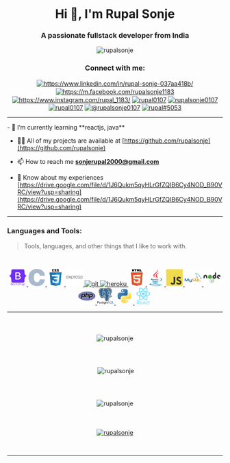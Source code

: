 <h1 align="center">Hi 👋, I'm Rupal Sonje</h1>
<h3 align="center">A passionate fullstack developer from India</h3>

<p align="center"> <img src="https://komarev.com/ghpvc/?username=rupalsonje&label=Profile%20views&color=0e13b4&style=flat" alt="rupalsonje" /> </p>

<h3 align="center">Connect with me:</h3>
<p align="center">
<a href="https://linkedin.com/in/https://www.linkedin.com/in/rupal-sonje-037aa418b/" target="blank"><img align="center" src="https://cdn.jsdelivr.net/npm/simple-icons@3.0.1/icons/linkedin.svg" alt="https://www.linkedin.com/in/rupal-sonje-037aa418b/" height="30" width="40" /></a>
<a href="https://fb.com/https://m.facebook.com/rupalsonje1183" target="blank"><img align="center" src="https://cdn.jsdelivr.net/npm/simple-icons@3.0.1/icons/facebook.svg" alt="https://m.facebook.com/rupalsonje1183" height="30" width="40" /></a>
<a href="https://instagram.com/https://www.instagram.com/rupal_1183/" target="blank"><img align="center" src="https://cdn.jsdelivr.net/npm/simple-icons@3.0.1/icons/instagram.svg" alt="https://www.instagram.com/rupal_1183/" height="30" width="40" /></a>
<a href="https://www.codechef.com/users/rupal0107" target="blank"><img align="center" src="https://cdn.jsdelivr.net/npm/simple-icons@3.1.0/icons/codechef.svg" alt="rupal0107" height="30" width="40" /></a>
<a href="https://www.hackerrank.com/rupalsonje0107" target="blank"><img align="center" src="https://cdn.jsdelivr.net/npm/simple-icons@3.0.1/icons/hackerrank.svg" alt="rupalsonje0107" height="30" width="40" /></a>
<a href="https://codeforces.com/profile/rupal0107" target="blank"><img align="center" src="https://cdn.jsdelivr.net/npm/simple-icons@3.0.1/icons/codeforces.svg" alt="rupal0107" height="30" width="40" /></a>
<a href="https://www.hackerearth.com/@rupalsonje0107" target="blank"><img align="center" src="https://cdn.jsdelivr.net/npm/simple-icons@3.0.1/icons/hackerearth.svg" alt="@rupalsonje0107" height="30" width="40" /></a>
<a href="https://discord.gg/rupal#5053" target="blank"><img align="center" src="https://cdn.jsdelivr.net/npm/simple-icons@3.0.1/icons/discord.svg" alt="rupal#5053" height="30" width="40" /></a>
</p>
 <hr>
- 🌱 I’m currently learning **reactjs, java**

- 👨‍💻 All of my projects are available at [https://github.com/rupalsonje](https://github.com/rupalsonje)

- 📫 How to reach me **sonjerupal2000@gmail.com**

- 📄 Know about my experiences [https://drive.google.com/file/d/1J6Qukm5qyHLrGfZQIB6Cy4NOD_B90VRC/view?usp=sharing](https://drive.google.com/file/d/1J6Qukm5qyHLrGfZQIB6Cy4NOD_B90VRC/view?usp=sharing)
<hr>
<h3 align="left">Languages and Tools:</h3>

> Tools, languages, and other things that I like to work with.

<br>
<p align="center">
<a href="https://getbootstrap.com" target="_blank"> 
  <img src="https://raw.githubusercontent.com/devicons/devicon/master/icons/bootstrap/bootstrap-plain-wordmark.svg" alt="bootstrap" width="40" height="40"/> 
</a> 
<a href="https://www.cprogramming.com/" target="_blank">
  <img src="https://raw.githubusercontent.com/devicons/devicon/master/icons/c/c-original.svg" alt="c" width="40" height="40"/>
</a> 
<a href="https://www.w3schools.com/css/" target="_blank"> 
  <img src="https://raw.githubusercontent.com/devicons/devicon/master/icons/css3/css3-original-wordmark.svg" alt="css3" width="40" height="40"/> 
</a> 
<a href="https://expressjs.com" target="_blank">
  <img src="https://raw.githubusercontent.com/devicons/devicon/master/icons/express/express-original-wordmark.svg" alt="express" width="40" height="40"/> 
</a>
<a href="https://git-scm.com/" target="_blank">
  <img src="https://www.vectorlogo.zone/logos/git-scm/git-scm-icon.svg" alt="git" width="40" height="40"/> 
</a>
<a href="https://heroku.com" target="_blank"> 
  <img src="https://www.vectorlogo.zone/logos/heroku/heroku-icon.svg" alt="heroku" width="40" height="40"/> 
</a> 
<a href="https://www.w3.org/html/" target="_blank">
 <img src="https://raw.githubusercontent.com/devicons/devicon/master/icons/html5/html5-original-wordmark.svg" alt="html5" width="40" height="40"/>
</a> 
<a href="https://www.java.com" target="_blank"> 
  <img src="https://raw.githubusercontent.com/devicons/devicon/master/icons/java/java-original.svg" alt="java" width="40" height="40"/> 
</a> 
<a href="https://developer.mozilla.org/en-US/docs/Web/JavaScript" target="_blank"> 
  <img src="https://raw.githubusercontent.com/devicons/devicon/master/icons/javascript/javascript-original.svg" alt="javascript" width="40" height="40"/> 
</a> 
<a href="https://www.mysql.com/" target="_blank"> 
  <img src="https://raw.githubusercontent.com/devicons/devicon/master/icons/mysql/mysql-original-wordmark.svg" alt="mysql" width="40" height="40"/> 
</a> 
<a href="https://nodejs.org" target="_blank"> 
  <img src="https://raw.githubusercontent.com/devicons/devicon/master/icons/nodejs/nodejs-original-wordmark.svg" alt="nodejs" width="40" height="40"/>
</a> 
<a href="https://www.php.net" target="_blank">
  <img src="https://raw.githubusercontent.com/devicons/devicon/master/icons/php/php-original.svg" alt="php" width="40" height="40"/> 
</a> 
<a href="https://www.postgresql.org" target="_blank">
 <img src="https://raw.githubusercontent.com/devicons/devicon/master/icons/postgresql/postgresql-original-wordmark.svg" alt="postgresql" width="40" height="40"/>
</a>
<a href="https://www.python.org" target="_blank">
  <img src="https://raw.githubusercontent.com/devicons/devicon/master/icons/python/python-original.svg" alt="python" width="40" height="40"/>
</a>
<a href="https://reactjs.org/" target="_blank"> 
 <img src="https://raw.githubusercontent.com/devicons/devicon/master/icons/react/react-original-wordmark.svg" alt="react" width="40" height="40"/> 
</a>                                                                                                                                    
</p>

 <hr>
<br>
<p align="center" style="margin:20px 10px;"><img align="center" src="https://github-readme-stats.vercel.app/api/top-langs?username=rupalsonje&show_icons=true&theme=radical&locale=en&layout=compact" alt="rupalsonje" /></p>
<br>

<p align="center" style="margin:20px 10px;">&nbsp;<img align="center" src="https://github-readme-stats.vercel.app/api?username=rupalsonje&show_icons=true&theme=radical&locale=en" alt="rupalsonje" /></p>
<br>

<p align="center" style="margin:20px 10px;"><img align="center" src="https://github-readme-streak-stats.herokuapp.com/?user=rupalsonje&theme=dark" alt="rupalsonje" /></p>
<br>
<p align="center"> <a href="https://github.com/ryo-ma/github-profile-trophy"><img src="https://github-profile-trophy.vercel.app/?username=rupalsonje" alt="rupalsonje" /></a> </p>
<br>
 <hr>
